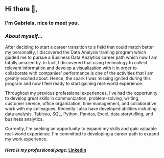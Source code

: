 ## Hi there 👋,

### I'm Gabriela, nice to meet you.

### *About myself...*

After deciding to start a career transition to a field that could match better my personality, I discovered the Data Analysis training program which guided me to pursue a Business Data Analytics career path which now I am totally amazed by. In fact,  I discovered that using technology to collect relevant information and develop a visualization with it in order to collaborate with companies' performance is one of the activities that I am greatly excited about.
Hence, the spark I was missing ignited during this program and now I feel ready to start gaining real-world experience.

Throughout my previous professional experiences, I've had the opportunity to develop great skills in communication, problem-solving, writing, customer service, office organization, time management, and collaborative work with my colleagues. Recently I also have developed abilities including data analysis, Tableau, SQL, Python, Pandas, Excel, data storytelling, and business analytics.

Currently, I'm seeking an opportunity to expand my skills and gain valuable real-world experience. I'm committed to developing a career path to expand my work experience.

#### *Here is my professional page:* [LinkedIn](https://www.linkedin.com/in/gabrielambnogueira/)
